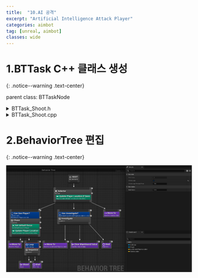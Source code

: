 ```yaml
---
title:  "10.AI 공격"
excerpt: "Artificial Intelligence Attack Player"
categories: aimbot
tag: [unreal, aimbot]
classes: wide
---
```


# 1.BTTask C++ 클래스 생성
{: .notice--warning .text-center}

parent class: BTTaskNode

<details>
<summary>BTTask_Shoot.h</summary>
<div markdown="1">

```cpp
#pragma once

#include "CoreMinimal.h"
#include "BehaviorTree/BTTaskNode.h"
#include "BTTask_Shoot.generated.h"

UCLASS()
class AIMBOT_API UBTTask_Shoot : public UBTTaskNode
{
	GENERATED_BODY()

public:
	UBTTask_Shoot();

protected:
	virtual EBTNodeResult::Type ExecuteTask(UBehaviorTreeComponent& OwnerComp, uint8* NodeMemory) override;
};
```

</div>
</details>

<details>
<summary>BTTask_Shoot.cpp</summary>
<div markdown="1">

```cpp
#include "BTTask_Shoot.h"
#include "AIController.h"
#include "AimBotPlayer.h"

UBTTask_Shoot::UBTTask_Shoot()
{
    NodeName = "Shoot";
}

EBTNodeResult::Type UBTTask_Shoot::ExecuteTask(UBehaviorTreeComponent& OwnerComp, uint8* NodeMemory)
{
    Super::ExecuteTask(OwnerComp, NodeMemory);

    if (OwnerComp.GetAIOwner() == nullptr) return EBTNodeResult::Failed;

    AAimBotPlayer* Character = Cast<AAimBotPlayer>(OwnerComp.GetAIOwner()->GetPawn());

    if (Character == nullptr) return EBTNodeResult::Failed;

    Character->Shoot();
    
    return EBTNodeResult::Succeeded;
}
```

</div>
</details>

# 2.BehaviorTree 편집
{: .notice--warning .text-center}

<img src="/img/unreal/aimbot/10_aiShoot/BT.png"/>